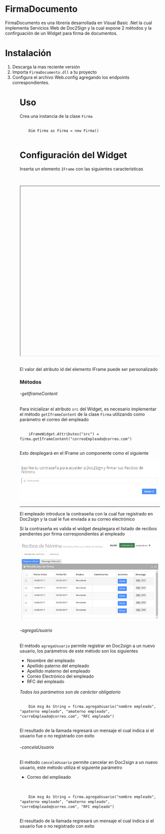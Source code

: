 # FirmaDocumento

FirmaDocumento es una librería desarrollada en Visual Basic .Net la cual implementa Servicios Web de Doc2Sign y la cual expone 2 métodos y la confirguación de un Widget para firma de documentos. 


# Instalación
<ol>
  <li>Descarga la mas reciente versión</li>
  <li>Importa <code>FirmaDocumento.dll</code> a tu proyecto</li>
  <li>Configura el archivo Web.config agregando los endpoints correspondientes.</li>
<ol>
 
# Uso

Crea una instancia de la clase <code>Firma</code>
<pre>
  <code>
    Dim Firma as Firma = new Firma()
  </code>
</pre>

# Configuración del Widget

Inserta un elemento <code>IFrame</code> con las siguientes características

<pre>
  <code>
    <iframe id="iFrameWidget" runat="server" width="100%" height="550px"></iframe>
  </code>
</pre>

El valor del atributo id del elemento IFrame puede ser personalizado
### Métodos ###
###### -getIframeContent
<p>Para inicializar el atributo <code>src</code> del Widget, es necesario implementar el método <code>getIframeContent</code> de la clase <code>Firma</code> utilizando como parámetro el correo del empleado</p>
<pre>
  <code>
    iFrameWidget.Attributes("src") = firma.getIframeContent("correoEmpleado@correo.com")
  </code>
</pre>

<p>Esto desplegará en el IFrame un componente como el siguiente</p>
<img src="https://github.com/ecrow/FirmaDocumentos/blob/master/images/Widget1.png" alt="Widget 1"/>
<hr/>
<p>El empleado introduce la contraseña con la cual fue registrado en Doc2sign y la cual le fue enviada a su correo electrónico</p>

<p>Si la contraseña es valida el widget desplegara el listado de recibos pendientes por firma correspondientes al empleado</p>
<img src="https://github.com/ecrow/FirmaDocumentos/blob/master/images/Widget2.png" alt="Widget 1"/>

###### -agregaUsuario
<p>El método <code>agregaUsuario</code> permite registrar en Doc2sign a un nuevo usuario, los parámetros de este método son los siguientes</p>
<ul>
  <li>Noombre del empleado</li>
  <li>Apellido paterno del empleado</li>
  <li>Apellido materno del empleado</li>
  <li>Correo Electrónico del empleado</li>
  <li>RFC del empleado</li>
</ul>
<br/>
<em>Todos los parámetros son de carácter obligatorio</em>

<pre>
  <code>
    Dim msg As String = firma.agregaUsuario("nombre empleado", "apaterno empleado", "amaterno empleado", "correEmpleado@correo.com", "RFC empleado")
  </code>
</pre>

<p>El resultado de la llamada regresará un mensaje el cual indica si el usuario fue o no registrado con exito</p>

###### -cancelaUsuario

<p>El método <code>cancelaUsuario</code> permite cancelar en Doc2sign a un nuevo usuario, este método utiliza el siguiente parámetro</p>
<ul>
  <li>Correo del emplieado</li>
</ul>
<br/>
<pre>
  <code>
    Dim msg As String = firma.agregaUsuario("nombre empleado", "apaterno empleado", "amaterno empleado", "correEmpleado@correo.com", "RFC empleado")
  </code>
</pre>

<p>El resultado de la llamada regresará un mensaje el cual indica si el usuario fue o no registrado con exito</p>
